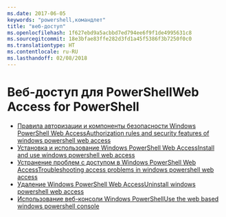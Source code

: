 ```yaml
---
ms.date: 2017-06-05
keywords: "powershell,командлет"
title: "веб-доступ"
ms.openlocfilehash: 1f627ebd9a5acbbd7ed794ee6f9f1de4995631c8
ms.sourcegitcommit: 18e3bfae83ffe282d3fd1a45f5386f3b7250f0c0
ms.translationtype: HT
ms.contentlocale: ru-RU
ms.lasthandoff: 02/08/2018
---
```

# <a name="web-access-for-powershell"></a><span data-ttu-id="2818e-103">Веб-доступ для PowerShell</span><span class="sxs-lookup"><span data-stu-id="2818e-103">Web Access for PowerShell</span></span>

- [<span data-ttu-id="2818e-104">Правила авторизации и компоненты безопасности Windows PowerShell Web Access</span><span class="sxs-lookup"><span data-stu-id="2818e-104">Authorization rules and security features of windows powershell web access</span></span>](web-access/authorization-rules-and-security-features-of-windows-powershell-web-access.md)
- [<span data-ttu-id="2818e-105">Установка и использование Windows PowerShell Web Access</span><span class="sxs-lookup"><span data-stu-id="2818e-105">Install and use windows powershell web access</span></span>](web-access/install-and-use-windows-powershell-web-access.md)
- [<span data-ttu-id="2818e-106">Устранение проблем с доступом в Windows PowerShell Web Access</span><span class="sxs-lookup"><span data-stu-id="2818e-106">Troubleshooting access problems in windows powershell web access</span></span>](web-access/troubleshooting-access-problems-in-windows-powershell-web-access.md)
- [<span data-ttu-id="2818e-107">Удаление Windows PowerShell Web Access</span><span class="sxs-lookup"><span data-stu-id="2818e-107">Uninstall windows powershell web access</span></span>](web-access/uninstall-windows-powershell-web-access.md)
- [<span data-ttu-id="2818e-108">Использование веб-консоли Windows PowerShell</span><span class="sxs-lookup"><span data-stu-id="2818e-108">Use the web based windows powershell console</span></span>](web-access/use-the-web-based-windows-powershell-console.md)

